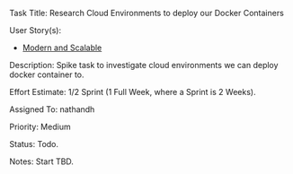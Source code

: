 Task Title: Research Cloud Environments to deploy our Docker Containers

User Story(s): 
 * [Modern and Scalable](../story_modern_and_scalable.md)

Description: Spike task to investigate cloud environments we can deploy docker container to. 

Effort Estimate: 1/2 Sprint (1 Full Week, where a Sprint is 2 Weeks).

Assigned To: nathandh

Priority: Medium

Status: Todo.

Notes: Start TBD.